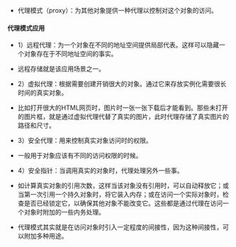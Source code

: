 + 代理模式（proxy）：为其他对象提供一种代理以控制对这个对象的访问。

#### 代理模式应用
+ 1）远程代理：为一个对象在不同的地址空间提供局部代表。这样可以隐藏一个对象存在于不同地址空间的事实。
 * 远程存储就是该应用场景之一。
+ 2）虚拟代理：根据需要创建开销很大的对象。通过它来存放实例化需要很长时间的真实对象。
 * 比如打开很大的HTML网页时，图片时一张一张下载后才能看到。那些未打开的图片框，就是通过虚拟代理代替了真实的图片，此时代理存储了真实图片的路径和尺寸。
+ 3）安全代理：用来控制真实对象访问时的权限。
 * 一般用于对象应该有不同的访问权限的时候。
+ 4）安全指针：当调用真实的对象时，代理处理另外一些事。
 * 如计算真实对象的引用次数，这样当该对象没有引用时，可以自动释放它；或当第一次引用一个持久对象时，将它装入内存；或在访问一个实际对象时，检查是否已经锁定它，以确保其他对象不能改变它。这些都是通过代理在访问一个对象时附加的一些内务处理。


+ 代理模式其实就是在访问对象时引入一定程度的间接性，因为这种间接性，可以附加多种用途。
